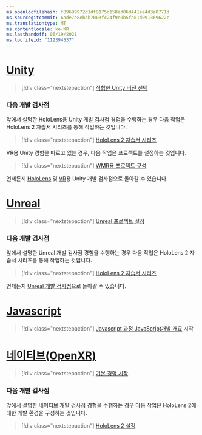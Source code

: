 ```yaml
---
ms.openlocfilehash: f89699972d1df9175d158ed86d441ee4d3a0771d
ms.sourcegitcommit: 6ade7e8ebab7003fc24f9e0b5fa81d091369622c
ms.translationtype: MT
ms.contentlocale: ko-KR
ms.lasthandoff: 06/19/2021
ms.locfileid: "112394537"
---
```

# <a name="unity"></a>[Unity](#tab/unity)

> [!div class="nextstepaction"]
> [적합한 Unity 버전 선택](../unity/choosing-unity-version.md)

### <a name="next-development-checkpoint"></a>다음 개발 검사점

앞에서 설명한 HoloLens용 Unity 개발 검사점 경험을 수행하는 경우 다음 작업은 HoloLens 2 자습서 시리즈를 통해 작업하는 것입니다.

> [!div class="nextstepaction"]
> [HoloLens 2 자습서 시리즈](../unity/tutorials/mr-learning-base-01.md)

VR용 Unity 경험을 따르고 있는 경우, 다음 작업은 프로젝트를 설정하는 것입니다.

> [!div class="nextstepaction"]
> [WMR용 프로젝트 구성](../unity/configure-unity-project.md)

언제든지 [HoloLens](../unity/unity-development-overview.md#1-getting-started) 및 [VR](../unity/unity-development-wmr-overview.md#1-getting-started)용 Unity 개발 검사점으로 돌아갈 수 있습니다.

# <a name="unreal"></a>[Unreal](#tab/unreal)

> [!div class="nextstepaction"]
> [Unreal 프로젝트 설정](../unreal/unreal-project-setup.md)

### <a name="next-development-checkpoint"></a>다음 개발 검사점

앞에서 설명한 Unreal 개발 검사점 경험을 수행하는 경우 다음 작업은 HoloLens 2 자습서 시리즈를 통해 작업하는 것입니다.

> [!div class="nextstepaction"]
> [HoloLens 2 자습서 시리즈](../unreal/tutorials/unreal-uxt-ch1.md)

언제든지 [Unreal 개발 검사점](../unreal/unreal-development-overview.md#1-getting-started)으로 돌아갈 수 있습니다.

# <a name="javascript"></a>[Javascript](#tab/javascript)

> [!div class="nextstepaction"]
> [Javascript 과정 JavaScript](../native/directx-development-overview.md)[개발 개요](../javascript/javascript-development-overview.md) 시작 

# <a name="native-openxr"></a>[네이티브(OpenXR)](#tab/native)

> [!div class="nextstepaction"]
> [기본 경험 시작](../native/directx-development-overview.md)

### <a name="next-development-checkpoint"></a>다음 개발 검사점

앞에서 설명한 네이티브 개발 검사점 경험을 수행하는 경우 다음 작업은 HoloLens 2에 대한 개발 환경을 구성하는 것입니다.

> [!div class="nextstepaction"]
> [HoloLens 2 설정](../native/openxr-getting-started.md#getting-started-with-openxr-for-hololens-2)